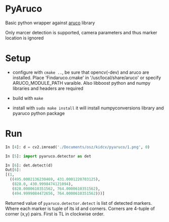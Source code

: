 # PyAruco

Basic python wrapper against [aruco](http://www.uco.es/investiga/grupos/ava/node/26) library

Only marcer detection is supported, camera parameters and thus marker location is ignored

# Setup

* configure with `cmake ..`, be sure that opencv(-dev) and aruco are installed. 
Place 'Findaruco.cmake' in '/usr/local/share/aruco' or specify ARUCO_MODULE_PATH varaible. 
Also libboost python and numpy libraries and headers are required

* build with `make`

* install with `sudo make install` it will install numpyconversions library and pyaruco python package

# Run

```python
In [4]: d = cv2.imread('./Documents/osz/kidcv/pyaruco/1.png', 0)

In [5]: import pyaruco.detector as det

In [6]: det.detect(d)
Out[6]: 
[(1,
  ((495.0002136230469, 431.0001220703125),
   (828.0, 430.9998474121094),
   (828.0000610351562, 764.0000610351562),
   (494.9999084472656, 764.0000610351562)))]
```

Returned value of `pyaruco.detector.detect` is list of detected markers. Where each marker is tuple of its 
id and corners. Corners are 4-tuple of corner (x,y) pairs. First is TL in clockwise order.
